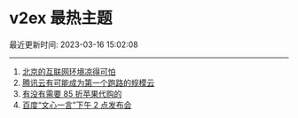 # v2ex 最热主题

最近更新时间: 2023-03-16 15:02:08

--- 
1. [北京的互联网环境凉得可怕](https://www.v2ex.com/t/924408) 
2. [腾讯云有可能成为第一个跑路的规模云](https://www.v2ex.com/t/924375) 
3. [有没有需要 85 折苹果代购的](https://www.v2ex.com/t/924382) 
4. [百度“文心一言”下午 2 点发布会](https://www.v2ex.com/t/924383) 
